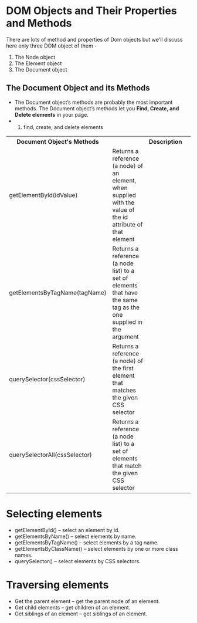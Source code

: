 # DOM Objects and Their Properties and Methods
There are lots of method and properties of Dom objects but we'll discuss here only three DOM object of them - 

1. The Node object
2. The Element object
3. The Document object

## The Document Object and its Methods

- The Document object’s methods are probably the most important methods. The Document object’s methods let you <b>Find, Create, and Delete elements</b> in your page. 
- 1. find, create, and delete elements
<table>
    <tr>
        <th>Document Object's Methods<th>
        <th>Description<th>
    </tr>
    <tr>
        <td>getElementById(idValue)</td>
        <td>Returns a reference (a node) of an element, when supplied 
with the value of the id attribute of that element</td>
    </tr>
    <tr>
        <td>getElementsByTagName(tagName)</td>
        <td>Returns a reference (a node list) to a set of elements 
that have the same tag as the one supplied in the 
argument</td>
    </tr>
    <tr>
        <td>querySelector(cssSelector)</td>
        <td>Returns a reference (a node) of the first element that 
matches the given CSS selector</td>
    </tr>
    <tr>
        <td>querySelectorAll(cssSelector)</td>
        <td>Returns a reference (a node list) to a set of elements that 
match the given CSS selector
</td>
    </tr>
</table>

# Selecting elements
- getElementById() – select an element by id.
- getElementsByName() – select elements by name.
- getElementsByTagName()  – select elements by a tag name.
- getElementsByClassName() – select elements by one or more class names.
- querySelector()  – select elements by CSS selectors.

# Traversing elements
- Get the parent element – get the parent node of an element.
- Get child elements – get children of an element.
- Get siblings of an element – get siblings of an element.